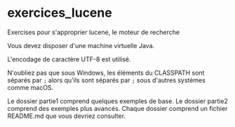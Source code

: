 # exercices_lucene
Exercises pour s'approprier lucene, le moteur de recherche


Vous devez disposer d'une machine virtuelle Java.

L'encodage de caractère UTF-8 est utilisé.

N'oubliez pas que sous Windows, les éléments du CLASSPATH sont séparés par `;` alors qu'ils sont séparés par `;` sous d'autres systèmes comme macOS.

Le dossier partie1 comprend quelques exemples de base. Le dossier partie2 comprend des exemples plus avancés. Chaque dossier comprend un fichier README.md que vous devriez consulter.
